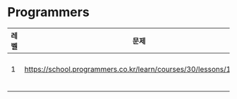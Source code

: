 # Programmers



| 레벨 | 문제                                                         | 풀이                                            |
| ---- | ------------------------------------------------------------ | ----------------------------------------------- |
| 1    | https://school.programmers.co.kr/learn/courses/30/lessons/134240 | [푸드파이트대회_134240](푸드파이트대회_134240/) |
|      |                                                              |                                                 |
|      |                                                              |                                                 |

